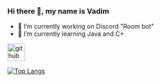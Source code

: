 ### Hi there 👋, my name is Vadim 

- 🔭 I’m currently working on Discord "Room bot" 
- 🌱 I’m currently learning Java and C+ 


[<img src='https://cdn.jsdelivr.net/npm/simple-icons@3.0.1/icons/github.svg' alt='github' height='40'>](https://github.com/VxDxK)  

[![Top Langs](https://github-readme-stats.vercel.app/api/top-langs/?username=VxDxK)](https://github.com/anuraghazra/github-readme-stats)

